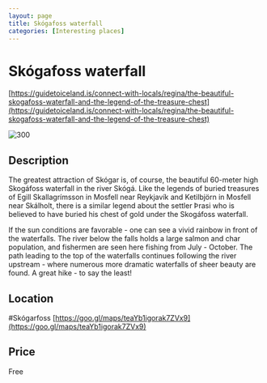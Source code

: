 ```yaml
--- 
layout: page
title: Skógafoss waterfall 
categories: [Interesting places] 
---
```

# Skógafoss waterfall
[https://guidetoiceland.is/connect-with-locals/regina/the-beautiful-skogafoss-waterfall-and-the-legend-of-the-treasure-chest](https://guidetoiceland.is/connect-with-locals/regina/the-beautiful-skogafoss-waterfall-and-the-legend-of-the-treasure-chest)

![300](https://guidetoiceland.imgix.net/389003/x/0/the-spectacular-skogafoss-waterfall-in-south-iceland-and-the-legend-of-the-treasure-chest-1?ixlib=php-3.3.0&w=883)

## Description
The greatest attraction of Skógar is, of course, the beautiful 60-meter high Skogáfoss waterfall in the river Skógá. Like the legends of buried treasures of Egill Skallagrímsson in Mosfell near Reykjavík and Ketilbjörn in Mosfell near Skálholt, there is a similar legend about the settler Þrasi who is believed to have buried his chest of gold under the Skogáfoss waterfall.

If the sun conditions are favorable - one can see a vivid rainbow in front of the waterfalls. The river below the falls holds a large salmon and char population, and fishermen are seen here fishing from July - October. The path leading to the top of the waterfalls continues following the river upstream - where numerous more dramatic waterfalls of sheer beauty are found. A great hike - to say the least!

## Location
#Skógarfoss
[https://goo.gl/maps/teaYb1igorak7ZVx9](https://goo.gl/maps/teaYb1igorak7ZVx9)

## Price
Free